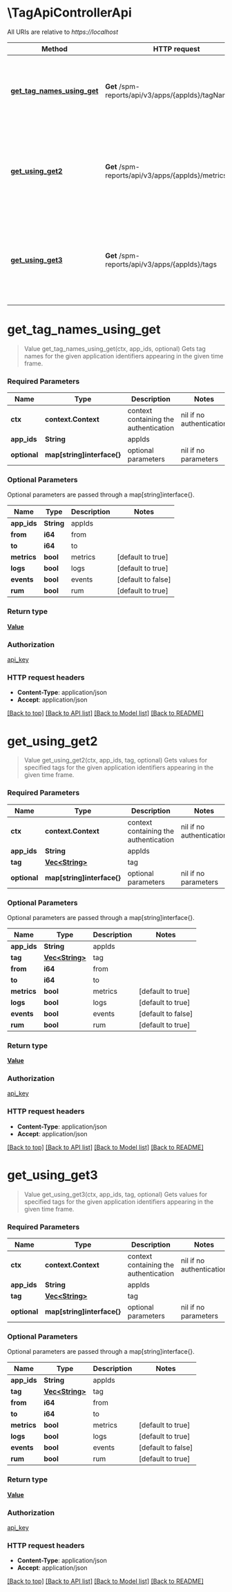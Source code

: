 # \TagApiControllerApi

All URIs are relative to *https://localhost*

Method | HTTP request | Description
------------- | ------------- | -------------
[**get_tag_names_using_get**](TagApiControllerApi.md#get_tag_names_using_get) | **Get** /spm-reports/api/v3/apps/{appIds}/tagNames | Gets tag names for the given application identifiers appearing in the given time frame.
[**get_using_get2**](TagApiControllerApi.md#get_using_get2) | **Get** /spm-reports/api/v3/apps/{appIds}/metrics/filters | Gets values for specified tags for the given application identifiers appearing in the given time frame.
[**get_using_get3**](TagApiControllerApi.md#get_using_get3) | **Get** /spm-reports/api/v3/apps/{appIds}/tags | Gets values for specified tags for the given application identifiers appearing in the given time frame.


# **get_tag_names_using_get**
> Value get_tag_names_using_get(ctx, app_ids, optional)
Gets tag names for the given application identifiers appearing in the given time frame.

### Required Parameters

Name | Type | Description  | Notes
------------- | ------------- | ------------- | -------------
 **ctx** | **context.Context** | context containing the authentication | nil if no authentication
  **app_ids** | **String**| appIds | 
 **optional** | **map[string]interface{}** | optional parameters | nil if no parameters

### Optional Parameters
Optional parameters are passed through a map[string]interface{}.

Name | Type | Description  | Notes
------------- | ------------- | ------------- | -------------
 **app_ids** | **String**| appIds | 
 **from** | **i64**| from | 
 **to** | **i64**| to | 
 **metrics** | **bool**| metrics | [default to true]
 **logs** | **bool**| logs | [default to true]
 **events** | **bool**| events | [default to false]
 **rum** | **bool**| rum | [default to true]

### Return type

[**Value**](Value.md)

### Authorization

[api_key](../README.md#api_key)

### HTTP request headers

 - **Content-Type**: application/json
 - **Accept**: application/json

[[Back to top]](#) [[Back to API list]](../README.md#documentation-for-api-endpoints) [[Back to Model list]](../README.md#documentation-for-models) [[Back to README]](../README.md)

# **get_using_get2**
> Value get_using_get2(ctx, app_ids, tag, optional)
Gets values for specified tags for the given application identifiers appearing in the given time frame.

### Required Parameters

Name | Type | Description  | Notes
------------- | ------------- | ------------- | -------------
 **ctx** | **context.Context** | context containing the authentication | nil if no authentication
  **app_ids** | **String**| appIds | 
  **tag** | [**Vec&lt;String&gt;**](String.md)| tag | 
 **optional** | **map[string]interface{}** | optional parameters | nil if no parameters

### Optional Parameters
Optional parameters are passed through a map[string]interface{}.

Name | Type | Description  | Notes
------------- | ------------- | ------------- | -------------
 **app_ids** | **String**| appIds | 
 **tag** | [**Vec&lt;String&gt;**](String.md)| tag | 
 **from** | **i64**| from | 
 **to** | **i64**| to | 
 **metrics** | **bool**| metrics | [default to true]
 **logs** | **bool**| logs | [default to true]
 **events** | **bool**| events | [default to false]
 **rum** | **bool**| rum | [default to true]

### Return type

[**Value**](Value.md)

### Authorization

[api_key](../README.md#api_key)

### HTTP request headers

 - **Content-Type**: application/json
 - **Accept**: application/json

[[Back to top]](#) [[Back to API list]](../README.md#documentation-for-api-endpoints) [[Back to Model list]](../README.md#documentation-for-models) [[Back to README]](../README.md)

# **get_using_get3**
> Value get_using_get3(ctx, app_ids, tag, optional)
Gets values for specified tags for the given application identifiers appearing in the given time frame.

### Required Parameters

Name | Type | Description  | Notes
------------- | ------------- | ------------- | -------------
 **ctx** | **context.Context** | context containing the authentication | nil if no authentication
  **app_ids** | **String**| appIds | 
  **tag** | [**Vec&lt;String&gt;**](String.md)| tag | 
 **optional** | **map[string]interface{}** | optional parameters | nil if no parameters

### Optional Parameters
Optional parameters are passed through a map[string]interface{}.

Name | Type | Description  | Notes
------------- | ------------- | ------------- | -------------
 **app_ids** | **String**| appIds | 
 **tag** | [**Vec&lt;String&gt;**](String.md)| tag | 
 **from** | **i64**| from | 
 **to** | **i64**| to | 
 **metrics** | **bool**| metrics | [default to true]
 **logs** | **bool**| logs | [default to true]
 **events** | **bool**| events | [default to false]
 **rum** | **bool**| rum | [default to true]

### Return type

[**Value**](Value.md)

### Authorization

[api_key](../README.md#api_key)

### HTTP request headers

 - **Content-Type**: application/json
 - **Accept**: application/json

[[Back to top]](#) [[Back to API list]](../README.md#documentation-for-api-endpoints) [[Back to Model list]](../README.md#documentation-for-models) [[Back to README]](../README.md)

